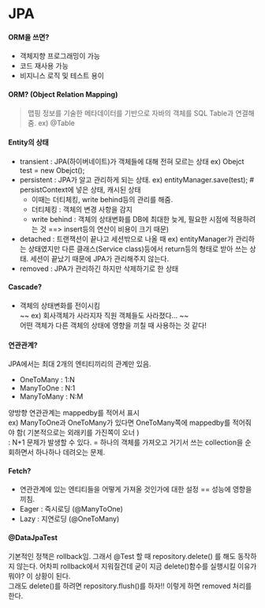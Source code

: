 # JPA

#### ORM을 쓰면?
 * 객체지향 프로그래밍이 가능
 * 코드 재사용 가능
 * 비지니스 로직 및 테스트 용이

#### ORM? (Object Relation Mapping)
 > 맵핑 정보를 기술한 메타데이터를 기반으로 자바의 객체를 SQL Table과 연결해줌.
 ex) @Table


#### Entity의 상태
* transient : JPA(하이버네이트)가 객체들에 대해 전혀 모르는 상태 ex) Obejct test = new Obejct();
* persistent : JPA가 알고 관리하게 되는 상태. ex) entityManager.save(test); # persistContext에 넣은 상태, 캐시된 상태
  * 이때는 더티체킹, write behind등의 관리를 해줌. <br/>
   * 더티체킹 : 객체의 변경 사항을 감지
   *  write behind : 객체의 상태변화를 DB에 최대한 늦게, 필요한 시점에 적용하려는 것 ==> insert등의 연산이 비용이 크기 때문)
* detached : 트랜잭션이 끝나고 세션밖으로 나올 때 ex) entityManager가 관리하는 상태였지만 다른 클래스(Service class)등에서 return등의 형태로 받아 쓰는 상태. 세션이 끝났기 때문에 JPA가 관리해주지 않는다.
* removed : JPA가 관리하긴 하지만 삭제하기로 한 상태


#### Cascade?
 * 객체의 상태변화를 전이시킴 <br/>
  ~~ ex) 회사객체가 사라지자 직원 객체들도 사라졌다... ~~ <br/>
  어떤 객체가 다른 객체의 상태에 영향을 끼칠 때 사용하는 것 같다!


#### 연관관계?
 JPA에서는 최대 2개의 엔티티끼리의 관계만 있음.
  * OneToMany : 1:N
  * ManyToOne : N:1
  * ManyToMany : N:M <br/>

양방향 연관관계는 mappedby를 적어서 표시  <br/>
 ex) ManyToOne과 OneToMany가 있다면 OneToMany쪽에 mappedby를 적어줘야 함( 기본적으로는 외래키를 가진쪽이 오너 ) <br/>
 : N+1 문제가 발생할 수 있다. = 하나의 객체를 가져오고 거기서 쓰는 collection을 순회하면서 하나하나 데려오는 문제.

#### Fetch?
 * 연관관계에 있는 엔티티들을 어떻게 가져올 것인가에 대한 설정 == 성능에 영향을 끼침.
 * Eager : 즉시로딩 (@ManyToOne)
 * Lazy : 지연로딩 (@OneToMany)


#### @DataJpaTest
기본적인 정책은 rollback임. 그래서 @Test 할 때 repository.delete() 를 해도 동작하지 않는다. 어차피 rollback에서 지워질건데 굳이 지금 delete()함수를 실행시킬 이유가 뭐야? 이 상황이 된다. <br/>
그래도 delete()를 하려면 repository.flush()를 하자!! 이렇게 하면 removed 처리를 한다.
